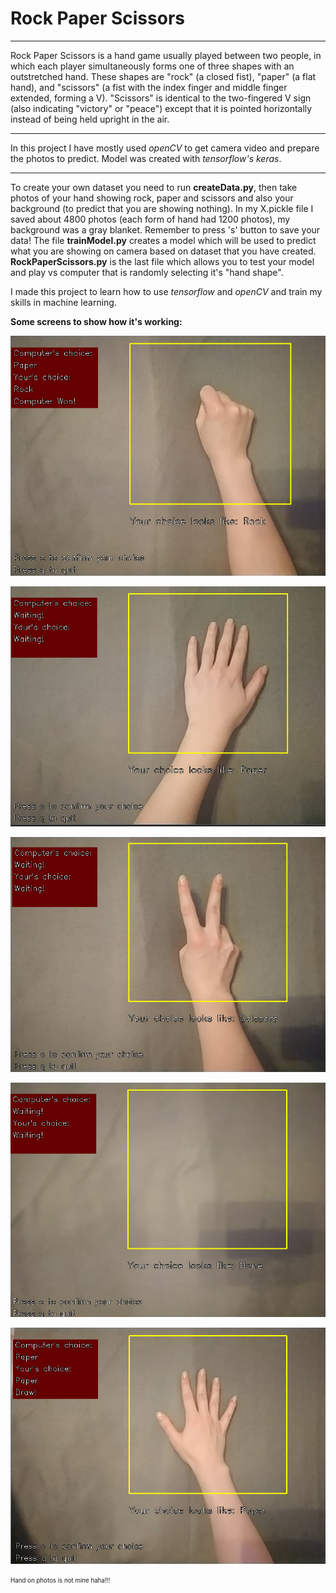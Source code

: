 # Rock Paper Scissors

---

Rock Paper Scissors is a hand game usually played between two people,
in which each player simultaneously forms one of three shapes with an outstretched hand. 
These shapes are "rock" (a closed fist), "paper" (a flat hand), and "scissors"
(a fist with the index finger and middle finger extended, forming a V). 
"Scissors" is identical to the two-fingered V sign (also indicating "victory" or "peace") 
except that it is pointed horizontally instead of being held upright in the air.

---

In this project I have mostly used *openCV* to get camera video and prepare the photos to predict.
Model was created with *tensorflow's keras*.

---

To create your own dataset you need to run **createData.py**, then take photos of your hand showing
rock, paper and scissors and also your background (to predict that you are showing nothing).
In my X.pickle file I saved about 4800 photos (each form of hand had 1200 photos), my background was a gray blanket.
Remember to press 's' button to save your data!
The file **trainModel.py** creates a model which will be used to predict what you are showing on camera based on
dataset that you have created.
**RockPaperScissors.py** is the last file which allows you to test your model and play vs computer that is randomly
selecting it's "hand shape".

I made this project to learn how to use *tensorflow* and *openCV* and train my skills in machine learning.

__Some screens to show how it's working:__

![alt text](https://raw.githubusercontent.com/thepyrkowaty/RockPaperScissors/main/readmeImages/1.png)


![alt text](https://raw.githubusercontent.com/thepyrkowaty/RockPaperScissors/main/readmeImages/2.png)


![alt text](https://raw.githubusercontent.com/thepyrkowaty/RockPaperScissors/main/readmeImages/3.png)


![alt text](https://raw.githubusercontent.com/thepyrkowaty/RockPaperScissors/main/readmeImages/4.png)


![alt text](https://raw.githubusercontent.com/thepyrkowaty/RockPaperScissors/main/readmeImages/5.png)


<sub><sup>Hand on photos is not mine haha!!!</sup></sub>